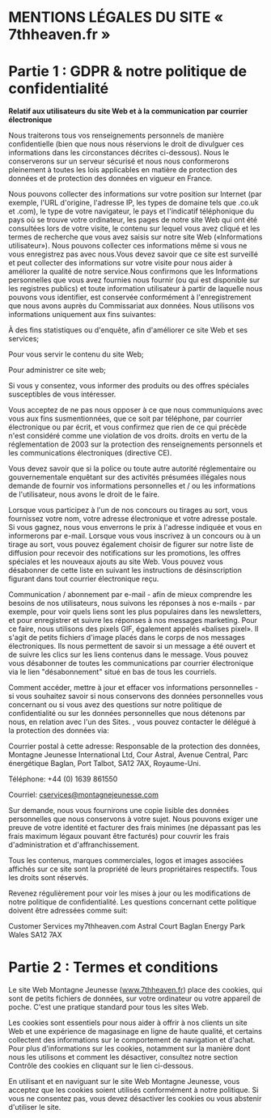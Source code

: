 # MENTIONS LÉGALES DU SITE « 7thheaven.fr »

# Partie 1 : GDPR &amp; notre politique de confidentialité

**Relatif aux utilisateurs du site Web et à la communication par courrier électronique**

Nous traiterons tous vos renseignements personnels de manière confidentielle (bien que nous nous réservions le droit de divulguer ces informations dans les circonstances décrites ci-dessous). Nous le conserverons sur un serveur sécurisé et nous nous conformerons pleinement à toutes les lois applicables en matière de protection des données et de protection des données en vigueur en France.

Nous pouvons collecter des informations sur votre position sur Internet (par exemple, l&#39;URL d&#39;origine, l&#39;adresse IP, les types de domaine tels que .co.uk et .com), le type de votre navigateur, le pays et l&#39;indicatif téléphonique du pays où se trouve votre ordinateur, les pages de notre site Web qui ont été consultées lors de votre visite, le contenu sur lequel vous avez cliqué et les termes de recherche que vous avez saisis sur notre site Web («Informations utilisateur»). Nous pouvons collecter ces informations même si vous ne vous enregistrez pas avec nous.Vous devez savoir que ce site est surveillé et peut collecter des informations sur votre visite pour nous aider à améliorer la qualité de notre service.Nous confirmons que les Informations personnelles que vous avez fournies nous fournir (ou qui est disponible sur les registres publics) et toute information utilisateur à partir de laquelle nous pouvons vous identifier, est conservée conformément à l&#39;enregistrement que nous avons auprès du Commissariat aux données. Nous utilisons vos informations uniquement aux fins suivantes:

À des fins statistiques ou d&#39;enquête, afin d&#39;améliorer ce site Web et ses services;

Pour vous servir le contenu du site Web;

Pour administrer ce site web;

Si vous y consentez, vous informer des produits ou des offres spéciales susceptibles de vous intéresser.

Vous acceptez de ne pas nous opposer à ce que nous communiquions avec vous aux fins susmentionnées, que ce soit par téléphone, par courrier électronique ou par écrit, et vous confirmez que rien de ce qui précède n&#39;est considéré comme une violation de vos droits. droits en vertu de la réglementation de 2003 sur la protection des renseignements personnels et les communications électroniques (directive CE).

Vous devez savoir que si la police ou toute autre autorité réglementaire ou gouvernementale enquêtant sur des activités présumées illégales nous demande de fournir vos informations personnelles et / ou les informations de l&#39;utilisateur, nous avons le droit de le faire.

Lorsque vous participez à l&#39;un de nos concours ou tirages au sort, vous fournissez votre nom, votre adresse électronique et votre adresse postale. Si vous gagnez, nous vous enverrons le prix à l&#39;adresse indiquée et vous en informerons par e-mail. Lorsque vous vous inscrivez à un concours ou à un tirage au sort, vous pouvez également choisir de figurer sur notre liste de diffusion pour recevoir des notifications sur les promotions, les offres spéciales et les nouveaux ajouts au site Web. Vous pouvez vous désabonner de cette liste en suivant les instructions de désinscription figurant dans tout courrier électronique reçu.

Communication / abonnement par e-mail - afin de mieux comprendre les besoins de nos utilisateurs, nous suivons les réponses à nos e-mails - par exemple, pour voir quels liens sont les plus populaires dans les newsletters, et pour enregistrer et suivre les réponses à nos messages marketing. Pour ce faire, nous utilisons des pixels GIF, également appelés «balises pixel». Il s&#39;agit de petits fichiers d&#39;image placés dans le corps de nos messages électroniques. Ils nous permettent de savoir si un message a été ouvert et de suivre les clics sur les liens contenus dans le message. Vous pouvez vous désabonner de toutes les communications par courrier électronique via le lien &quot;désabonnement&quot; situé en bas de tous les courriels.

Comment accéder, mettre à jour et effacer vos informations personnelles - si vous souhaitez savoir si nous conservons des données personnelles vous concernant ou si vous avez des questions sur notre politique de confidentialité ou sur les données personnelles que nous détenons par nous, en relation avec l&#39;un des Sites. , vous pouvez contacter le délégué à la protection des données via:

Courrier postal à cette adresse: Responsable de la protection des données, Montagne Jeunesse International Ltd, Cour Astral, Avenue Central, Parc énergétique Baglan, Port Talbot, SA12 7AX, Royaume-Uni.

Téléphone: +44 (0) 1639 861550

Courriel: cservices@montagnejeunesse.com

Sur demande, nous vous fournirons une copie lisible des données personnelles que nous conservons à votre sujet. Nous pouvons exiger une preuve de votre identité et facturer des frais minimes (ne dépassant pas les frais maximum légaux pouvant être facturés) pour couvrir les frais d&#39;administration et d&#39;affranchissement.

Tous les contenus, marques commerciales, logos et images associées affichés sur ce site sont la propriété de leurs propriétaires respectifs. Tous les droits sont réservés.

Revenez régulièrement pour voir les mises à jour ou les modifications de notre politique de confidentialité. Les questions concernant cette politique doivent être adressées comme suit:

Customer Services
my7thheaven.com
Astral Court
Baglan Energy Park
Wales
SA12 7AX

# Partie 2 : Termes et conditions

Le site Web Montagne Jeunesse (www.7thheaven.fr) place des cookies, qui sont de petits fichiers de données, sur votre ordinateur ou votre appareil de poche. C&#39;est une pratique standard pour tous les sites Web.

Les cookies sont essentiels pour nous aider à offrir à nos clients un site Web et une expérience de magasinage en ligne de haute qualité, et certains collectent des informations sur le comportement de navigation et d&#39;achat. Pour plus d&#39;informations sur les cookies, notamment sur la manière dont nous les utilisons et comment les désactiver, consultez notre section Contrôle des cookies en cliquant sur le lien ci-dessous.

En utilisant et en naviguant sur le site Web Montagne Jeunesse, vous acceptez que les cookies soient utilisés conformément à notre politique. Si vous ne consentez pas, vous devez désactiver les cookies ou vous abstenir d&#39;utiliser le site.